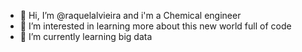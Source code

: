 - 👋 Hi, I’m @raquelalvieira and i'm a Chemical engineer
- 👀 I’m interested in learning more about this new world full of code
- 🌱 I’m currently learning big data

<!---
raquelalvieira/raquelalvieira is a ✨ special ✨ repository because its `README.md` (this file) appears on your GitHub profile.
You can click the Preview link to take a look at your changes.
--->
